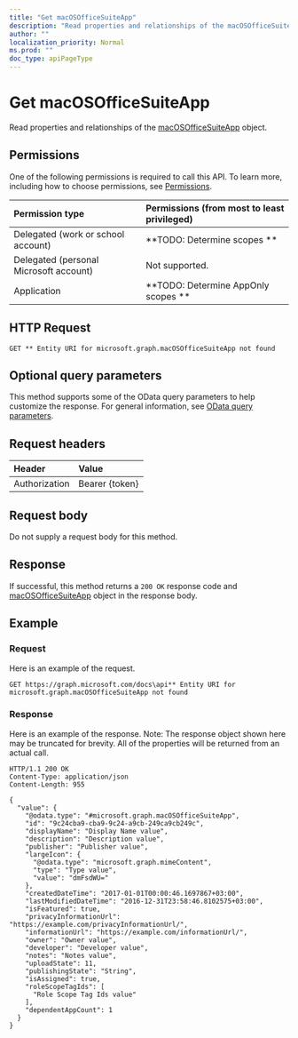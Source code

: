 ```yaml
---
title: "Get macOSOfficeSuiteApp"
description: "Read properties and relationships of the macOSOfficeSuiteApp object."
author: ""
localization_priority: Normal
ms.prod: ""
doc_type: apiPageType
---
```


# Get macOSOfficeSuiteApp

Read properties and relationships of the [macOSOfficeSuiteApp](../resources/macosofficesuiteapp.md) object.

## Permissions
One of the following permissions is required to call this API. To learn more, including how to choose permissions, see [Permissions](/concepts/permissions-reference.md).

|Permission type|Permissions (from most to least privileged)|
|:---|:---|
|Delegated (work or school account)|**TODO: Determine scopes **|
|Delegated (personal Microsoft account)|Not supported.|
|Application|**TODO: Determine AppOnly scopes **|

## HTTP Request
<!-- {
  "blockType": "ignored"
}
-->
``` http
GET ** Entity URI for microsoft.graph.macOSOfficeSuiteApp not found
```

## Optional query parameters
This method supports some of the OData query parameters to help customize the response. For general information, see [OData query parameters](/graph/query-parameters).

## Request headers
|Header|Value|
|:---|:---|
|Authorization|Bearer {token}|

## Request body
Do not supply a request body for this method.

## Response
If successful, this method returns a `200 OK` response code and [macOSOfficeSuiteApp](../resources/macosofficesuiteapp.md) object in the response body.

## Example

### Request
Here is an example of the request.
<!-- {
  "blockType": "request",
  "name": "get_macosofficesuiteapp"
}
-->
``` http
GET https://graph.microsoft.com/docs\api** Entity URI for microsoft.graph.macOSOfficeSuiteApp not found
```

### Response
Here is an example of the response. Note: The response object shown here may be truncated for brevity. All of the properties will be returned from an actual call.
<!-- {
  "blockType": "response",
  "truncated": true,
  "@odata.type": "microsoft.graph.macOSOfficeSuiteApp"
}
-->
``` http
HTTP/1.1 200 OK
Content-Type: application/json
Content-Length: 955

{
  "value": {
    "@odata.type": "#microsoft.graph.macOSOfficeSuiteApp",
    "id": "9c24cba9-cba9-9c24-a9cb-249ca9cb249c",
    "displayName": "Display Name value",
    "description": "Description value",
    "publisher": "Publisher value",
    "largeIcon": {
      "@odata.type": "microsoft.graph.mimeContent",
      "type": "Type value",
      "value": "dmFsdWU="
    },
    "createdDateTime": "2017-01-01T00:00:46.1697867+03:00",
    "lastModifiedDateTime": "2016-12-31T23:58:46.8102575+03:00",
    "isFeatured": true,
    "privacyInformationUrl": "https://example.com/privacyInformationUrl/",
    "informationUrl": "https://example.com/informationUrl/",
    "owner": "Owner value",
    "developer": "Developer value",
    "notes": "Notes value",
    "uploadState": 11,
    "publishingState": "String",
    "isAssigned": true,
    "roleScopeTagIds": [
      "Role Scope Tag Ids value"
    ],
    "dependentAppCount": 1
  }
}
```

